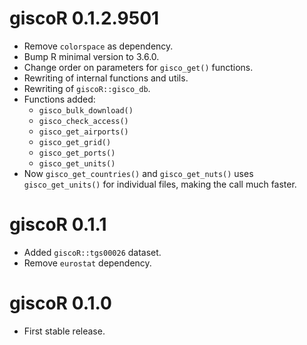 # giscoR 0.1.2.9501

- Remove `colorspace` as dependency.
- Bump R minimal version to 3.6.0.
- Change order on parameters for `gisco_get()` functions.
- Rewriting of internal functions and utils.
- Rewriting of `giscoR::gisco_db`.
- Functions added:
  - `gisco_bulk_download()`
  - `gisco_check_access()`
  - `gisco_get_airports()`
  - `gisco_get_grid()`
  - `gisco_get_ports()`
  - `gisco_get_units()`
- Now `gisco_get_countries()` and `gisco_get_nuts()` uses `gisco_get_units()` for individual files, making the call much faster.


# giscoR 0.1.1

- Added `giscoR::tgs00026` dataset.
- Remove `eurostat` dependency.


# giscoR 0.1.0

- First stable release.
